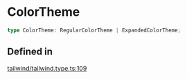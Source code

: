 # ColorTheme

```ts
type ColorTheme: RegularColorTheme | ExpandedColorTheme;
```

## Defined in

[tailwind/tailwind.type.ts:109](https://github.com/Sillybit-io/colorhacks/blob/fb76eb3f8201e2f6e24d5eb200be883dc1c98169/src/features/tailwind/tailwind.type.ts#L109)
